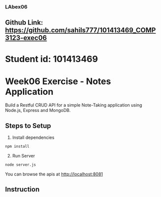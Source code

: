 ### LAbex06 ###
## Github Link: https://github.com/sahils777/101413469_COMP3123-exec06 ##
# Student id: 101413469 #
# Week06 Exercise - Notes Application

Build a Restful CRUD API for a simple Note-Taking application using Node.js, Express and MongoDB.

## Steps to Setup

1. Install dependencies

```bash
npm install
```

2. Run Server

```bash
node server.js
```

You can browse the apis at <http://localhost:8081>

## Instruction


